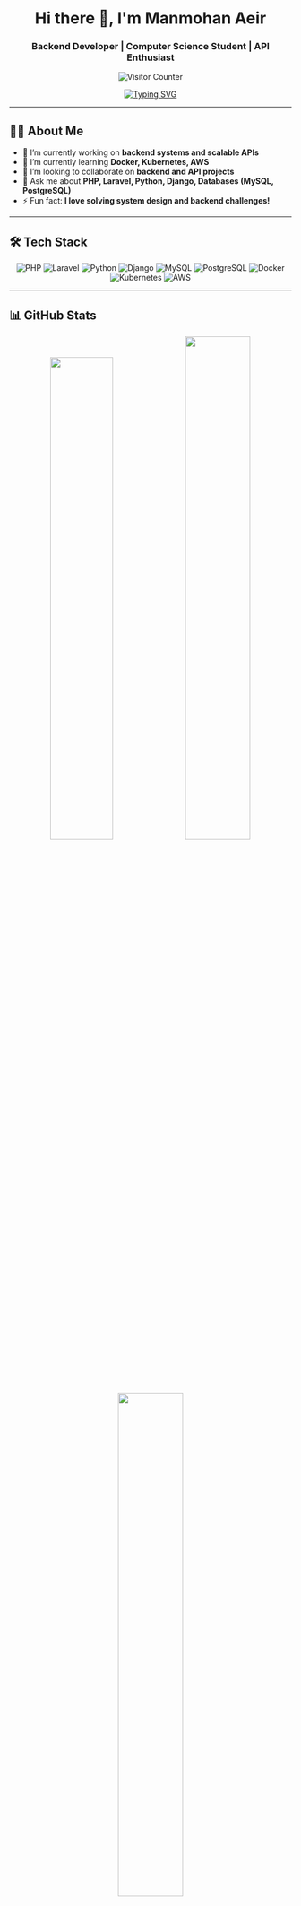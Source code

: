 <h1 align="center">Hi there 👋, I'm Manmohan Aeir</h1>
<h3 align="center">Backend Developer | Computer Science Student | API Enthusiast</h3>

<p align="center">
  <img src="https://komarev.com/ghpvc/?username=manmohanaeir1&label=Profile%20views&color=0e75b6&style=flat" alt="Visitor Counter" />
</p>

<!-- Typing SVG -->
<p align="center">
  <a href="https://github.com/manmohanaeir1/readme-typing-svg">
    <img src="https://readme-typing-svg.demolab.com?font=Fira+Code&center=true&vCenter=true&pause=1000&width=435&lines=Backend+Developer+🚀;Computer+Science+Student🎓;Web+Developer🌐;Programmer💻;Always+Learning+New+Things📚" alt="Typing SVG" />
  </a>
</p>

---

## 🧑‍💻 About Me

- 🔭 I’m currently working on **backend systems and scalable APIs**
- 🌱 I’m currently learning **Docker, Kubernetes, AWS**
- 👯 I’m looking to collaborate on **backend and API projects**
- 💬 Ask me about **PHP, Laravel, Python, Django, Databases (MySQL, PostgreSQL)**
- ⚡ Fun fact: **I love solving system design and backend challenges!**

---

## 🛠️ Tech Stack

<p align="center">
  <img src="https://img.shields.io/badge/PHP-777BB4?style=for-the-badge&logo=php&logoColor=white" alt="PHP" />
  <img src="https://img.shields.io/badge/Laravel-FF2D20?style=for-the-badge&logo=laravel&logoColor=white" alt="Laravel" />
  <img src="https://img.shields.io/badge/Python-3776AB?style=for-the-badge&logo=python&logoColor=white" alt="Python" />
  <img src="https://img.shields.io/badge/Django-092E20?style=for-the-badge&logo=django&logoColor=white" alt="Django" />
  <img src="https://img.shields.io/badge/MySQL-4479A1?style=for-the-badge&logo=mysql&logoColor=white" alt="MySQL" />
  <img src="https://img.shields.io/badge/PostgreSQL-336791?style=for-the-badge&logo=postgresql&logoColor=white" alt="PostgreSQL" />
  <img src="https://img.shields.io/badge/Docker-2496ED?style=for-the-badge&logo=docker&logoColor=white" alt="Docker" />
  <img src="https://img.shields.io/badge/Kubernetes-326CE5?style=for-the-badge&logo=kubernetes&logoColor=white" alt="Kubernetes" />
  <img src="https://img.shields.io/badge/AWS-232F3E?style=for-the-badge&logo=amazon-aws&logoColor=white" alt="AWS" />
</p>

---

## 📊 GitHub Stats

<p align="center">
  <img src="https://github-readme-stats.vercel.app/api/top-langs/?username=manmohanaeir1&theme=gotham&layout=compact" width="47%"/>
  <img src="https://github-readme-stats.vercel.app/api?username=manmohanaeir1&theme=gotham&show_icons=true&count_private=true&hide_border=false" width="48%"/>
</p>

<p align="center">
  <img src="https://github-readme-streak-stats.herokuapp.com?user=manmohanaeir1&theme=gotham&hide_border=false&date_format=M%20j%5B%2C%20Y%5D" width="48%" />
</p>

---

## 📈 Contribution Graph

<p align="center">
    <img src="https://github-readme-activity-graph.vercel.app/graph?username=manmohanaeir1&theme=react-dark&hide_border=false&hide_title=false&area=true&custom_title=Total%20Contributions" width="95%" alt="Activity Graph">
</p>

---

## 🏆 GitHub Trophies

<p align="center">
    <img src="https://github-profile-trophy.vercel.app/?username=manmohanaeir1&theme=dracula&no-bg=true&no-frame=true&column=7" width="95%" />
</p>

---

## 📫 Connect With Me

<p align="center">
  <a href="mailto:your-email@example.com">
    <img src="https://img.shields.io/badge/Email-D14836?style=for-the-badge&logo=gmail&logoColor=white" />
  </a>
  <a href="https://linkedin.com/in/YOUR-LINKEDIN-USERNAME" target="_blank">
    <img src="https://img.shields.io/badge/LinkedIn-0A66C2?style=for-the-badge&logo=linkedin&logoColor=white" />
  </a>
</p>
